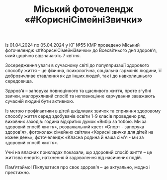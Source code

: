 ﻿---
title: "Міський фоточелендж «#КорисніСімейніЗвички»"
---

Із 01.04.2024 по 05.04.2024 у КГ №55 КМР проведено Міський фоточелендж «#КорисніСімейніЗвички» до Всесвітнього дня здоров’я, який щорічно відзначають 7 квітня.

Зосередження уваги в сучасному світі до популяризації здорового способу життя – це фізична, психологічна, соціальна гармонія людини, її доброзичливе ставлення як до інших людей, так і до навколишнього середовища.

Здоров’я – запорука повноцінного та щасливого життя, проте згубні звички, малорухливий спосіб та неповноцінне харчування заважають сучасній людині бути активною.

Із метою профілактики в дітей шкідливих звичок та сприяння здоровому способу життя серед здобувачів освіти 1-9 класів проведено ряд виховних заходів: година відкритих думок «Вибір за тобою. Ми за здоровий спосіб життя», розважальний квест «Спорт - запорука здоров'я», фотоколаж сімейних світлин «Корисні звички для дітей на кожен день», фоточелендж «Класна родина й наша сім'я - ми за здоровий спосіб життя».

Учні на власних прикладах показали, що здоровий спосіб життя – це життєва енергія, натхнення й задоволення від насичених подій.

Пам’ятаймо! Піклуватися про своє здоров’я – це актуально, модно і престижно.

<slideshow />
